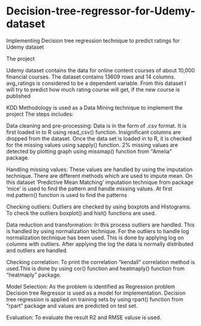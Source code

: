 # Decision-tree-regressor-for-Udemy-dataset
Implementing Decision tree regression technique to predict ratings for Udemy dataset

The project 

Udemy dataset contains the data for online content courses of about 10,000 financial courses. The dataset contains 13609 rows and 14 columns. avg_ratings is considered to be a dependent variable. From this dataset 
I will try to predict how much rating course will get, if the new course is published

KDD Methodology is used as a Data Mining technique to implement the project
The steps includes: 

Data cleaning and pre-processing: Data is in the form of .csv format. It is first loaded in to R using read_csv() function. Insignificant columns are dropped from the dataset. Once the data set is loaded in to R, it is checked for the missing values using sapply() function. 2% missing values are detected by plotting graph using missmap() function from "Amelia" package.

Handling missing values: These values are handled by using the imputation technique. There are different methods which are used to impute mean. On this dataset ‘Predictive Mean Matching’ imputation technique from package ‘mice’ is used to find the pattern and handle missing values. At first md.pattern() function is used to find the patterns

Checking outliers: Outliers are checked by using boxplots and Histograms. To check the outliers boxplot() and hist() functions are used.

Data reduction and transformation: In this process outliers are handled. This is handled by using normalization technique. For the outliers to handle log normalization technique has been used. This is done by applying log on columns with outliers. After applying the log the data is normally distributed and outliers are handled.

Checking correlation: To print the correlation “kendall” correlation method is used.This is done by using cor() function and heatmaply() function from “heatmaply” package.

Model Selection: As the problem is identified as Regression problem Decision tree Regressor is used as a model for implementation. Decision tree regression is applied on training sets by using rpart() function from  “rpart” package and values are predicted on test set. 

Evaluation: To evaluate the result R2 and RMSE valuse is used.






